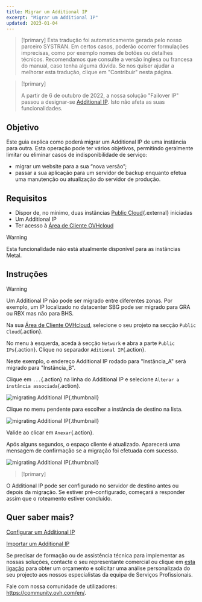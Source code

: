 ```yaml
---
title: Migrar um Additional IP
excerpt: "Migrar um Additional IP"
updated: 2023-01-04
---
```


> [!primary]
> Esta tradução foi automaticamente gerada pelo nosso parceiro SYSTRAN. Em certos casos, poderão ocorrer formulações imprecisas, como por exemplo nomes de botões ou detalhes técnicos. Recomendamos que consulte a versão inglesa ou francesa do manual, caso tenha alguma dúvida. Se nos quiser ajudar a melhorar esta tradução, clique em "Contribuir" nesta página.
>

> [!primary]
>
> A partir de 6 de outubro de 2022, a nossa solução "Failover IP" passou a designar-se [Additional IP](/links/network/additional-ip). Isto não afeta as suas funcionalidades.
>

## Objetivo
Este guia explica como poderá migrar um Additional IP de uma instância para outra. Esta operação pode ter vários objetivos, permitindo geralmente limitar ou eliminar casos de indisponibilidade de serviço:

- migrar um website para a sua “nova versão”;
- passar a sua aplicação para um servidor de backup enquanto efetua uma manutenção ou atualização do servidor de produção.

## Requisitos

- Dispor de, no mínimo, duas instâncias [Public Cloud](https://www.ovhcloud.com/pt/public-cloud/){.external} iniciadas
- Um Additional IP
- Ter acesso à [Área de Cliente OVHcloud](/links/manager)

> [!warning]
> Esta funcionalidade não está atualmente disponível para as instâncias Metal.
>

## Instruções

> [!warning]
>
> Um Additional IP não pode ser migrado entre diferentes zonas. Por exemplo, um IP localizado no datacenter SBG pode ser migrado para GRA ou RBX mas não para BHS.
>

Na sua [Área de Cliente OVHcloud](/links/manager), selecione o seu projeto na secção `Public Cloud`{.action}.

No menu à esquerda, aceda à secção `Network` e abra a parte `Public IPs`{.action}. Clique no separador `Aditional IP`{.action}.

Neste exemplo, o endereço Additional IP rodado para "Instância_A" será migrado para "Instância_B".

Clique em `...`{.action} na linha do Additional IP e selecione `Alterar a instância associada`{.action}.

![migrating Additional IP](images/migrateip_01.png){.thumbnail}

Clique no menu pendente para escolher a instância de destino na lista.

![migrating Additional IP](images/migrateip_02.png){.thumbnail}

Valide ao clicar em `Anexar`{.action}.

Após alguns segundos, o espaço cliente é atualizado. Aparecerá uma mensagem de confirmação se a migração foi efetuada com sucesso.

![migrating Additional IP](images/migrateip_03.png){.thumbnail}

> [!primary]
>
O Additional IP pode ser configurado no servidor de destino antes ou depois da migração. Se estiver pré-configurado, começará a responder assim que o roteamento estiver concluído.
>

## Quer saber mais?

[Configurar um Additional IP](/pages/public_cloud/public_cloud_network_services/getting-started-04-configure-additional-ip-to-instance)

[Importar um Additional IP](/pages/public_cloud/public_cloud_network_services/additional-ip-import)

Se precisar de formação ou de assistência técnica para implementar as nossas soluções, contacte o seu representante comercial ou clique em [esta ligação](https://www.ovhcloud.com/pt/professional-services/) para obter um orçamento e solicitar uma análise personalizada do seu projecto aos nossos especialistas da equipa de Serviços Profissionais.

Fale com nossa comunidade de utilizadores: <https://community.ovh.com/en/>.